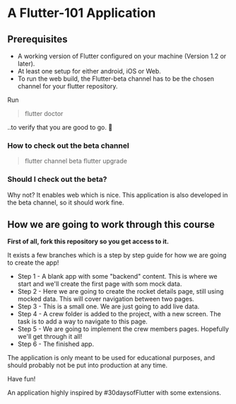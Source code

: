 # A Flutter-101 Application

## Prerequisites

- A working version of Flutter configured on your machine (Version 1.2 or later).
- At least one setup for either android, iOS or Web.
- To run the web build, the Flutter-beta channel has to be the chosen channel for your flutter repository.

Run

> flutter doctor

..to verify that you are good to go. 🚀

### How to check out the beta channel

> flutter channel beta
> flutter upgrade

### Should I check out the beta?

Why not? It enables web which is nice. This application is also developed in the beta channel, 
so it should work fine.

## How we are going to work through this course

**First of all, fork this repository so you get access to it.**

It exists a few branches which is a step by step guide for how we are going to create the app!

- Step 1 - A blank app with some "backend" content. This is where we start and we'll create the first page with som mock data.
- Step 2 - Here we are going to create the rocket details page, still using mocked data. This will cover navigation between two pages.
- Step 3 - This is a small one. We are just going to add live data.
- Step 4 - A crew folder is added to the project, with a new screen. The task is to add a way to navigate to this page.
- Step 5 - We are going to implement the crew members pages. Hopefully we'll get through it all!
- Step 6 - The finished app.

The application is only meant to be used for educational purposes, and should probably not be put into production at any time.

Have fun!

An application highly inspired by #30daysofFlutter with some extensions.
